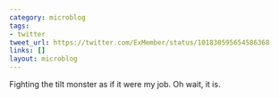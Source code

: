 ```yaml
---
category: microblog
tags:
- twitter
tweet_url: https://twitter.com/ExMember/status/101830595654586368
links: []
layout: microblog
---
```

Fighting the tilt monster as if it were my job. Oh wait, it is.
